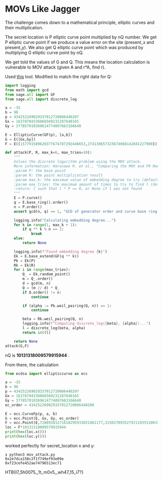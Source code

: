 # MOVs Like Jagger

The challenge comes down to a mathematical principle, elliptic curves and their multiplication.

The secret location is P elliptic curve point multiplied by nQ number. We get P elliptic curve point if we produce a value error on the site (present_x and present_y). We also get Q elliptic curve point which was produced by multiplying G elliptic curve point by nQ.

We get told the values of G and Q. This means the location calculation is vulnerable to MOV attack (given A and r*A, find r). 

Used [this](https://github.com/jvdsn/crypto-attacks/blob/master/attacks/ecc/mov_attack.py) tool. Modified to match the right data for Q:


```python
import logging
from math import gcd
from sage.all import GF
from sage.all import discrete_log

a = -35
b = 98
p = 434252269029337012720086440207
Gx = 16378704336066569231287640165
Gy = 377857010369614774097663166640

E = EllipticCurve(GF(p), [a,b])
G = E([Gx,Gy])
F = E([157791589626377674787292446653,274130657323674068142841227900])

def attack(P, R, max_k=6, max_tries=10):
    """
    Solves the discrete logarithm problem using the MOV attack.
    More information: Harasawa R. et al., "Comparing the MOV and FR Reductions in Elliptic Curve Cryptography" (Section 2)
    :param P: the base point
    :param R: the point multiplication result
    :param max_k: the maximum value of embedding degree to try (default: 6)
    :param max_tries: the maximum amount of times to try to find l (default: 10)
    :return: l such that l * P == R, or None if l was not found
    """
    E = P.curve()
    q = E.base_ring().order()
    n = P.order()
    assert gcd(n, q) == 1, "GCD of generator order and curve base ring order should be 1."

    logging.info("Calculating embedding degree...")
    for k in range(1, max_k + 1):
        if q ** k % n == 1:
            break
    else:
        return None

    logging.info(f"Found embedding degree {k}")
    Ek = E.base_extend(GF(q ** k))
    Pk = Ek(P)
    Rk = Ek(R)
    for i in range(max_tries):
        Q_ = Ek.random_point()
        m = Q_.order()
        d = gcd(m, n)
        Q = (m // d) * Q_
        if Q.order() != n:
            continue

        if (alpha := Pk.weil_pairing(Q, n)) == 1:
            continue

        beta = Rk.weil_pairing(Q, n)
        logging.info(f"Computing discrete_log({beta}, {alpha})...")
        l = discrete_log(beta, alpha)
        return int(l)

    return None
attack(G,F)
```
nQ is **10131318009579915944**
.

From there, the calculation
```python
from ecdsa import ellipticcurve as ecc

a = -35
b = 98
p = 434252269029337012720086440207
Gx = 16378704336066569231287640165
Gy = 377857010369614774097663166640
ec_order = 434252269029337012720086440208

E = ecc.CurveFp(p, a, b)
G = ecc.Point(E, Gx, Gy, ec_order)
F = ecc.Point(E,72889381271618295933851461177,315657093527921193551001937272,ec_order)
loc = F*10131318009579915944
print(hex(loc.x()))
print(hex(loc.y()))
```
worked perfectly for secret_location x and y:
```
❯ python3 mov_attack.py
0x2e7dca158c2f1f749ef93e89e
0xf23cefe452ae74796513ec71
```
HTB{I7_5h0075_,1t_m0v5,_wh47_15_i7?}
